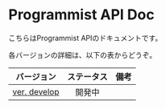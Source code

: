 # Programmist API Doc

こちらはProgrammist APIのドキュメントです。

各バージョンの詳細は、以下の表からどうぞ。

|バージョン|ステータス|備考|
|:-:|:-:|:-:|
|[ver. develop](https://github.com/Factorialers/Programmist/blob/main/docs/API/ver_develop/README.md)|開発中||